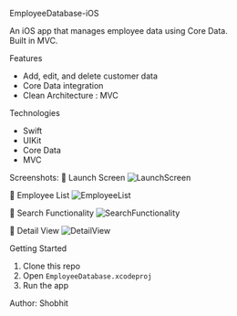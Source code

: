 EmployeeDatabase-iOS

An iOS app that manages employee data using Core Data.  
Built in MVC.

Features
- Add, edit, and delete customer data
- Core Data integration
- Clean Architecture : MVC

Technologies
- Swift
- UIKit
- Core Data
- MVC

Screenshots:
🔹 Launch Screen
![LaunchScreen](https://github.com/user-attachments/assets/902d2ee0-7dc3-4eab-97b2-c9e22aa54430)

🔹 Employee List
![EmployeeList](https://github.com/user-attachments/assets/88ca2f23-b5e2-495d-8395-518c50a5b028)

🔹 Search Functionality
![SearchFunctionality](https://github.com/user-attachments/assets/c6143514-d52d-4c6f-afd1-c31056cda559)

🔹 Detail View
![DetailView](https://github.com/user-attachments/assets/32eff363-1db9-4246-a2aa-a1ee089fc7c5)

Getting Started
1. Clone this repo
2. Open `EmployeeDatabase.xcodeproj`
3. Run the app

Author:
Shobhit
